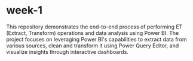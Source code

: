 # week-1
This repository demonstrates the end-to-end process of performing ET (Extract, Transform) operations and data analysis using Power BI. The project focuses on leveraging Power BI's capabilities to extract data from various sources, clean and transform it using Power Query Editor, and visualize insights through interactive dashboards.
